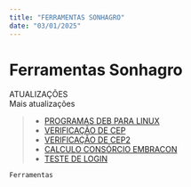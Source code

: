 ```yaml
---
title: "FERRAMENTAS SONHAGRO"
date: "03/01/2025"
---
```


# Ferramentas Sonhagro


ATUALIZAÇÕES<br>
Mais atualizações
> - [PROGRAMAS DEB PARA LINUX](https://natalvalerio.github.io/sonhagro/deb/)
> - [VERIFICAÇÃO DE CEP](https://natalvalerio.github.io/sonhagro/cep/)
> - [VERIFICAÇÃO DE CEP2](https://natalvalerio.github.io/sonhagro/cep2/)
> - [CALCULO CONSÓRCIO EMBRACON](https://natalvalerio.github.io/sonhagro/consorcio/)
> - [TESTE DE LOGIN](https://natalvalerio.github.io/sonhagro/login/)


``` html
Ferramentas
```
